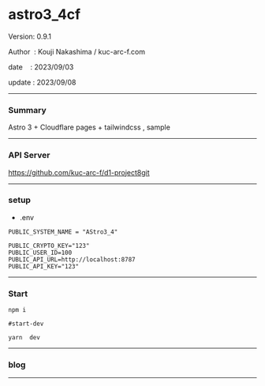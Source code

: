 ﻿# astro3_4cf

 Version: 0.9.1

 Author  : Kouji Nakashima / kuc-arc-f.com

 date    : 2023/09/03 

 update  : 2023/09/08
***
### Summary

Astro 3 + Cloudflare pages + tailwindcss , sample

***
### API Server

https://github.com/kuc-arc-f/d1-project8git

***
### setup
* .env

```
PUBLIC_SYSTEM_NAME = "AStro3_4"

PUBLIC_CRYPTO_KEY="123"
PUBLIC_USER_ID=100
PUBLIC_API_URL=http://localhost:8787
PUBLIC_API_KEY="123"
```

***
### Start

```
npm i

#start-dev

yarn  dev
```

***
### blog


***

